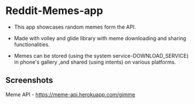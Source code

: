 # Reddit-Memes-app

- This app showcases random memes form the API.

- Made with volley and glide library with meme downloading and sharing functionalities.

- Memes can be stored (using the system service-DOWNLOAD_SERVICE) in phone's gallery ,and shared (using intents) on various platforms.

## Screenshots



Meme API - https://meme-api.herokuapp.com/gimme 
